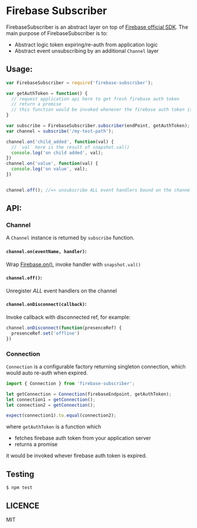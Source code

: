 # Firebase Subscriber

FirebaseSubscriber is an abstract layer on top of [Firebase official SDK](https://www.firebase.com/docs/web/api/).
The main purpose of FirebaseSubscriber is to:

- Abstract logic token expiring/re-auth from application logic
- Abstract event unsubscribing by an additional `Channel` layer


## Usage:

```javascript
var FirebaseSubscriber = require('firebase-subscriber');

var getAuthToken = function() {
  // request application api here to get fresh firebase auth token
  // return a promise
  // this function would be invoked whenever the firebase auth token is expired
}

var subscribe = FirebaseSubscriber.subscriber(endPoint, getAuthToken);
var channel = subscribe('/my-test-path');

channel.on('child_added', function(val) {
  // `val` here is the result of snapshot.val()
  console.log('on child added', val);
})
channel.on('value', function(val) {
  console.log('on value', val);
})


channel.off(); //=> unsubscribe ALL event handlers bound on the channel
```

## API:

### Channel

A `Channel` instance is returned by `subscribe` function.

#### `channel.on(eventName, handler)`:

Wrap [Firebase.on()](https://www.firebase.com/docs/web/api/query/on.html),
invoke handler with `snapshot.val()`

#### `channel.off()`:

Unregister *ALL* event handlers on the channel

#### `channel.onDisconnect(callback)`:

Invoke callback with disconnected ref, for example:

```javascript
channel.onDisconnect(function(presenceRef) {
  presenceRef.set('offline')
})
```

### Connection

`Connection` is a configurable factory returning singleton connection, which would auto re-auth when expired.

```javascript
import { Connection } from 'firebase-subscriber';

let getConnection = Connection(firebaseEndpoint, getAuthToken);
let connection1 = getConnection();
let connection2 = getConnection();

expect(connection1).to.equal(connection2);
```

where `getAuthToken` is a function which

- fetches firebase auth token from your application server
- returns a promise

it would be invoked whever firebase auth token is expired.


## Testing

`$ npm test`

## LICENCE

MIT
